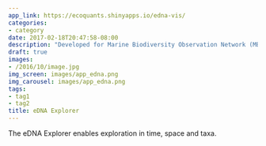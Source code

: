 ```yaml
---
app_link: https://ecoquants.shinyapps.io/edna-vis/
categories:
- category
date: 2017-02-18T20:47:58-08:00
description: "Developed for Marine Biodiversity Observation Network (MBON; sponsored by NOAA & NASA) to explore environmental DNA in space and time."
draft: true
images:
- /2016/10/image.jpg
img_screen: images/app_edna.png
img_carousel: images/app_edna.png
tags:
- tag1
- tag2
title: eDNA Explorer
---
```


The eDNA Explorer enables exploration in time, space and taxa.


